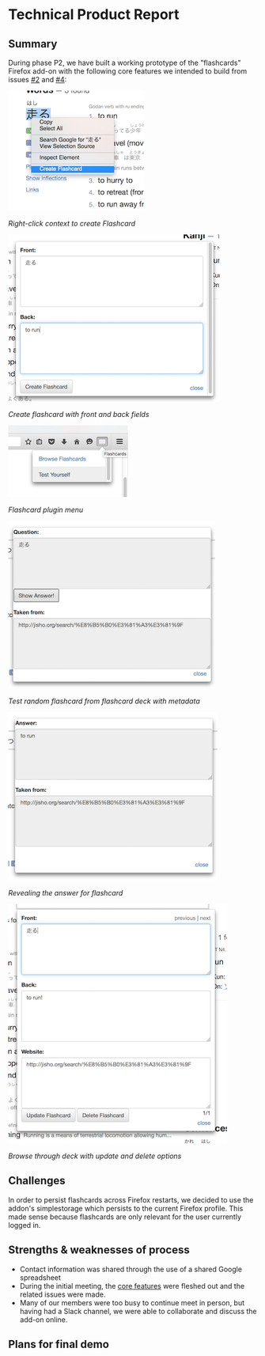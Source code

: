 # Technical Product Report

## Summary
During phase P2, we have built a working prototype of the "flashcards" Firefox add-on with the following core features we intended to build from issues [#2](https://github.com/csc302-2016-spring/group1/issues/2) and [#4](https://github.com/csc302-2016-spring/group1/issues/4):

![Context menu](right-click-context.png)

*Right-click context to create Flashcard*

![Creating a new flashcard](create-flashcard.png)

*Create flashcard with front and back fields*

![Plugin dropdown](flashcard-dropdown.png)

*Flashcard plugin menu*

![Test Yourself](test-yourself.png)

*Test random flashcard from flashcard deck with metadata*

![Revealing the answer](test-answer.png)

*Revealing the answer for flashcard*

![Browsing through the deck](flashcard-list.png)

*Browse through deck with update and delete options*

## Challenges
In order to persist flashcards across Firefox restarts, we decided to use the addon's simplestorage which persists to the current Firefox profile. This made sense because flashcards are only relevant for the user currently logged in.

## Strengths & weaknesses of process
- Contact information was shared through the use of a shared Google spreadsheet
- During the initial meeting, the [core features](https://github.com/csc302-2016-spring/group1/blob/master/flashcards.md) were fleshed out and the related issues were made.
- Many of our members were too busy to continue meet in person, but having had a Slack channel, we were able to collaborate and discuss the add-on online.

## Plans for final demo
